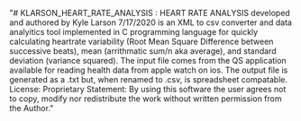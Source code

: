 "# KLARSON_HEART_RATE_ANALYSIS : HEART RATE ANALYSIS developed and authored by Kyle Larson 7/17/2020 is an XML to csv converter and data analyitics tool implemented in C programming language for quickly calculating 
heartrate variability (Root Mean Square Difference between successive beats), mean (arrithmatic sum/n aka average), and standard deviation (variance squared).
The input file comes from the QS application available for reading health data from apple watch on ios.
The output file is generated as a .txt but, when renamed to .csv, is spreadsheet compatable. 
License: Proprietary
Statement: By using this software the user agrees not to copy, modify nor redistribute the work without written permission from the Author." 
